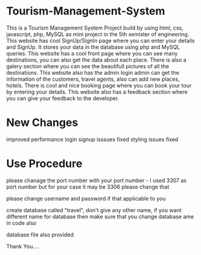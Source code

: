 # Tourism-Management-System
This is a Tourism Management System Project build by using html, css, javascript, php, MySQL as mini project in the 5th semister of engineering. 
This website has cool SignUp/SignIn page where you can enter your details and SignUp. 
It stores your data in the database using php and MySQL queries. 
This website has a cool front page where you can see many destinations, you can also get the data about each place. 
There is also a galery section where you can see the beautifull pictures of all the destinations. 
This website also has the admin login admin can get the information of the customers, travel agents, also can add new places, hotels. 
There is cool and nice booking page where you can book your tour by entering your details. 
This website also has a feedback section where you can give your feedback to the developer.

# New Changes
improved performance
login signup isssues fixed
styling issues fixed


# Use Procedure
please chanage the port number with your port number
    - I used 3307 as port number but for your case it may be 3306 please change that

please change username and password if that applicable to you

create database called "travel", don't give any other name,
if you want different name for database then make sure that you change database ame in code also

database file also provided 

Thank You....
